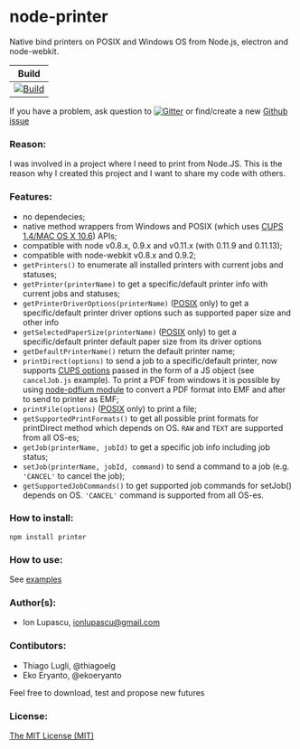 # node-printer

Native bind printers on POSIX and Windows OS from Node.js, electron and node-webkit.

| Build                                                                                                                                                          |
| -------------------------------------------------------------------------------------------------------------------------------------------------------------- |
| [![Build](https://github.com/JBHi-Fi/node-printer/actions/workflows/build.yml/badge.svg)](https://github.com/JBHi-Fi/node-printer/actions/workflows/build.yml) |

If you have a problem, ask question to [![Gitter](https://badges.gitter.im/Join%20Chat.svg)](https://gitter.im/tojocky/node-printer?utm_source=badge&utm_medium=badge&utm_campaign=pr-badge&utm_content=badge) or find/create a new [Github issue](https://github.com/tojocky/node-printer/issues)

### Reason:

I was involved in a project where I need to print from Node.JS. This is the reason why I created this project and I want to share my code with others.

### Features:

- no dependecies;
- native method wrappers from Windows and POSIX (which uses [CUPS 1.4/MAC OS X 10.6](http://cups.org/)) APIs;
- compatible with node v0.8.x, 0.9.x and v0.11.x (with 0.11.9 and 0.11.13);
- compatible with node-webkit v0.8.x and 0.9.2;
- `getPrinters()` to enumerate all installed printers with current jobs and statuses;
- `getPrinter(printerName)` to get a specific/default printer info with current jobs and statuses;
- `getPrinterDriverOptions(printerName)` ([POSIX](http://en.wikipedia.org/wiki/POSIX) only) to get a specific/default printer driver options such as supported paper size and other info
- `getSelectedPaperSize(printerName)` ([POSIX](http://en.wikipedia.org/wiki/POSIX) only) to get a specific/default printer default paper size from its driver options
- `getDefaultPrinterName()` return the default printer name;
- `printDirect(options)` to send a job to a specific/default printer, now supports [CUPS options](https://www.cups.org/doc/options.html) passed in the form of a JS object (see `cancelJob.js` example). To print a PDF from windows it is possible by using [node-pdfium module](https://github.com/tojocky/node-pdfium) to convert a PDF format into EMF and after to send to printer as EMF;
- `printFile(options)` ([POSIX](http://en.wikipedia.org/wiki/POSIX) only) to print a file;
- `getSupportedPrintFormats()` to get all possible print formats for printDirect method which depends on OS. `RAW` and `TEXT` are supported from all OS-es;
- `getJob(printerName, jobId)` to get a specific job info including job status;
- `setJob(printerName, jobId, command)` to send a command to a job (e.g. `'CANCEL'` to cancel the job);
- `getSupportedJobCommands()` to get supported job commands for setJob() depends on OS. `'CANCEL'` command is supported from all OS-es.

### How to install:

```
npm install printer
```

### How to use:

See [examples](https://github.com/tojocky/node-printer/tree/master/examples)

### Author(s):

- Ion Lupascu, ionlupascu@gmail.com

### Contibutors:

- Thiago Lugli, @thiagoelg
- Eko Eryanto, @ekoeryanto

Feel free to download, test and propose new futures

### License:

[The MIT License (MIT)](http://opensource.org/licenses/MIT)
